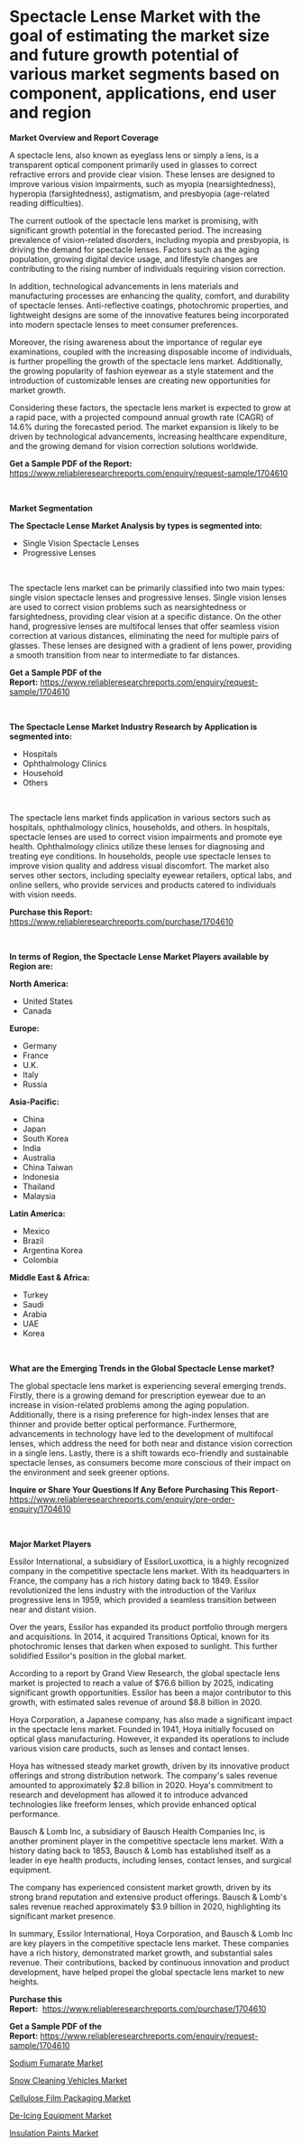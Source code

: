 <p><h1>Spectacle Lense Market with the goal of estimating the market size and future growth potential of various market segments based on component, applications, end user and region</h1></p><p><strong>Market Overview and Report Coverage</strong></p>
<p><p>A spectacle lens, also known as eyeglass lens or simply a lens, is a transparent optical component primarily used in glasses to correct refractive errors and provide clear vision. These lenses are designed to improve various vision impairments, such as myopia (nearsightedness), hyperopia (farsightedness), astigmatism, and presbyopia (age-related reading difficulties).</p><p>The current outlook of the spectacle lens market is promising, with significant growth potential in the forecasted period. The increasing prevalence of vision-related disorders, including myopia and presbyopia, is driving the demand for spectacle lenses. Factors such as the aging population, growing digital device usage, and lifestyle changes are contributing to the rising number of individuals requiring vision correction.</p><p>In addition, technological advancements in lens materials and manufacturing processes are enhancing the quality, comfort, and durability of spectacle lenses. Anti-reflective coatings, photochromic properties, and lightweight designs are some of the innovative features being incorporated into modern spectacle lenses to meet consumer preferences.</p><p>Moreover, the rising awareness about the importance of regular eye examinations, coupled with the increasing disposable income of individuals, is further propelling the growth of the spectacle lens market. Additionally, the growing popularity of fashion eyewear as a style statement and the introduction of customizable lenses are creating new opportunities for market growth.</p><p>Considering these factors, the spectacle lens market is expected to grow at a rapid pace, with a projected compound annual growth rate (CAGR) of 14.6% during the forecasted period. The market expansion is likely to be driven by technological advancements, increasing healthcare expenditure, and the growing demand for vision correction solutions worldwide.</p></p>
<p><strong>Get a Sample PDF of the Report:</strong> <a href="https://www.reliableresearchreports.com/enquiry/request-sample/1704610">https://www.reliableresearchreports.com/enquiry/request-sample/1704610</a></p>
<p>&nbsp;</p>
<p><strong>Market Segmentation</strong></p>
<p><strong>The Spectacle Lense Market Analysis by types is segmented into:</strong></p>
<p><ul><li>Single Vision Spectacle Lenses</li><li>Progressive Lenses</li></ul></p>
<p>&nbsp;</p>
<p><p>The spectacle lens market can be primarily classified into two main types: single vision spectacle lenses and progressive lenses. Single vision lenses are used to correct vision problems such as nearsightedness or farsightedness, providing clear vision at a specific distance. On the other hand, progressive lenses are multifocal lenses that offer seamless vision correction at various distances, eliminating the need for multiple pairs of glasses. These lenses are designed with a gradient of lens power, providing a smooth transition from near to intermediate to far distances.</p></p>
<p><strong>Get a Sample PDF of the Report:</strong>&nbsp;<a href="https://www.reliableresearchreports.com/enquiry/request-sample/1704610">https://www.reliableresearchreports.com/enquiry/request-sample/1704610</a></p>
<p>&nbsp;</p>
<p><strong>The Spectacle Lense Market Industry Research by Application is segmented into:</strong></p>
<p><ul><li>Hospitals</li><li>Ophthalmology Clinics</li><li>Household</li><li>Others</li></ul></p>
<p>&nbsp;</p>
<p><p>The spectacle lens market finds application in various sectors such as hospitals, ophthalmology clinics, households, and others. In hospitals, spectacle lenses are used to correct vision impairments and promote eye health. Ophthalmology clinics utilize these lenses for diagnosing and treating eye conditions. In households, people use spectacle lenses to improve vision quality and address visual discomfort. The market also serves other sectors, including specialty eyewear retailers, optical labs, and online sellers, who provide services and products catered to individuals with vision needs.</p></p>
<p><strong>Purchase this Report:</strong>&nbsp; <a href="https://www.reliableresearchreports.com/purchase/1704610">https://www.reliableresearchreports.com/purchase/1704610</a></p>
<p>&nbsp;</p>
<p><strong>In terms of Region, the Spectacle Lense Market Players available by Region are:</strong></p>
<p>
    <p> <strong> North America: </strong>
        <ul>
            <li>United States</li>
            <li>Canada</li>
        </ul>
        </p> 
    <p> <strong> Europe: </strong>
        <ul>
            <li>Germany</li>
            <li>France</li>
            <li>U.K.</li>
            <li>Italy</li>
            <li>Russia</li>
        </ul>
        </p> 
    <p> <strong> Asia-Pacific: </strong>
        <ul>
            <li>China</li>
            <li>Japan</li>
            <li>South Korea</li>
            <li>India</li>
            <li>Australia</li>
            <li>China Taiwan</li>
            <li>Indonesia</li>
            <li>Thailand</li>
            <li>Malaysia</li>
        </ul>
        </p> 
    <p> <strong> Latin America: </strong>
        <ul>
            <li>Mexico</li>
            <li>Brazil</li>
            <li>Argentina Korea</li>
            <li>Colombia</li>
        </ul>
        </p> 
    <p> <strong> Middle East & Africa: </strong>
        <ul>
            <li>Turkey</li>
            <li>Saudi</li>
            <li>Arabia</li>
            <li>UAE</li>
            <li>Korea</li>
        </ul>
    </p>
    </p>
<p>&nbsp;</p>
<p><strong>What are the Emerging Trends in the Global Spectacle Lense market?</strong></p>
<p><p>The global spectacle lens market is experiencing several emerging trends. Firstly, there is a growing demand for prescription eyewear due to an increase in vision-related problems among the aging population. Additionally, there is a rising preference for high-index lenses that are thinner and provide better optical performance. Furthermore, advancements in technology have led to the development of multifocal lenses, which address the need for both near and distance vision correction in a single lens. Lastly, there is a shift towards eco-friendly and sustainable spectacle lenses, as consumers become more conscious of their impact on the environment and seek greener options.</p></p>
<p><strong>Inquire or Share Your Questions If Any Before Purchasing This Report</strong>- <a href="https://www.reliableresearchreports.com/enquiry/pre-order-enquiry/1704610">https://www.reliableresearchreports.com/enquiry/pre-order-enquiry/1704610</a></p>
<p>&nbsp;</p>
<p><strong>Major Market Players</strong></p>
<p><p>Essilor International, a subsidiary of EssilorLuxottica, is a highly recognized company in the competitive spectacle lens market. With its headquarters in France, the company has a rich history dating back to 1849. Essilor revolutionized the lens industry with the introduction of the Varilux progressive lens in 1959, which provided a seamless transition between near and distant vision. </p><p>Over the years, Essilor has expanded its product portfolio through mergers and acquisitions. In 2014, it acquired Transitions Optical, known for its photochromic lenses that darken when exposed to sunlight. This further solidified Essilor's position in the global market.</p><p>According to a report by Grand View Research, the global spectacle lens market is projected to reach a value of $76.6 billion by 2025, indicating significant growth opportunities. Essilor has been a major contributor to this growth, with estimated sales revenue of around $8.8 billion in 2020.</p><p>Hoya Corporation, a Japanese company, has also made a significant impact in the spectacle lens market. Founded in 1941, Hoya initially focused on optical glass manufacturing. However, it expanded its operations to include various vision care products, such as lenses and contact lenses.</p><p>Hoya has witnessed steady market growth, driven by its innovative product offerings and strong distribution network. The company's sales revenue amounted to approximately $2.8 billion in 2020. Hoya's commitment to research and development has allowed it to introduce advanced technologies like freeform lenses, which provide enhanced optical performance.</p><p>Bausch & Lomb Inc, a subsidiary of Bausch Health Companies Inc, is another prominent player in the competitive spectacle lens market. With a history dating back to 1853, Bausch & Lomb has established itself as a leader in eye health products, including lenses, contact lenses, and surgical equipment.</p><p>The company has experienced consistent market growth, driven by its strong brand reputation and extensive product offerings. Bausch & Lomb's sales revenue reached approximately $3.9 billion in 2020, highlighting its significant market presence.</p><p>In summary, Essilor International, Hoya Corporation, and Bausch & Lomb Inc are key players in the competitive spectacle lens market. These companies have a rich history, demonstrated market growth, and substantial sales revenue. Their contributions, backed by continuous innovation and product development, have helped propel the global spectacle lens market to new heights.</p></p>
<p><strong>Purchase this Report:</strong>&nbsp;&nbsp;<a href="https://www.reliableresearchreports.com/purchase/1704610">https://www.reliableresearchreports.com/purchase/1704610</a></p>
<p></p>
<p><strong>Get a Sample PDF of the Report:</strong>&nbsp;<a href="https://www.reliableresearchreports.com/enquiry/request-sample/1704610">https://www.reliableresearchreports.com/enquiry/request-sample/1704610</a></p>
<p><p><a href="https://github.com/luckyshygirl/Market-Research-Report-List-1/blob/main/sodium-fumarate-market.md">Sodium Fumarate Market</a></p><p><a href="https://medium.com/@klebogdani/snow-cleaning-vehicles-market-research-report-its-history-and-forecast-2023-to-2030-3a88425d3226">Snow Cleaning Vehicles Market</a></p><p><a href="https://www.linkedin.com/pulse/cellulose-film-packaging-market-size-growth-forecast-from-2023-zxune/">Cellulose Film Packaging Market</a></p><p><a href="https://medium.com/@loretashyti01/de-icing-equipment-market-the-key-to-successful-business-strategy-forecast-till-2030-332883ef1db2">De-Icing Equipment Market</a></p><p><a href="https://www.linkedin.com/pulse/insulation-paints-market-share-amp-new-trends-analysis-xi0he/">Insulation Paints Market</a></p></p>